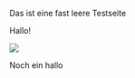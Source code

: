 Das ist eine fast leere Testseite

Hallo!

![](https://holocron.so/uploads/3c04b72c-bildschirmfoto-2025-07-30-um-16.23.48.png)

Noch ein hallo
